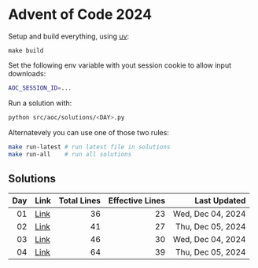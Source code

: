 # Advent of Code 2024

Setup and build everything, using [uv](https://github.com/astral-sh/uv):

```
make build
```

Set the following env variable with yout session cookie to allow input downloads: 

```sh
AOC_SESSION_ID=...
```

Run a solution with: 

```sh
python src/aoc/solutions/<DAY>.py
```

Alternatevely you can use one of those two rules:

```sh
make run-latest # run latest file in solutions
make run-all    # run all solutions
```
## Solutions
| **Day** | **Link** | **Total Lines** | **Effective Lines** | **Last Updated** |
| -: | - | -: | -: | -: |
| 01 | [Link](./src/aoc/solutions/01.py) |       36 | 23 | Wed, Dec 04, 2024 |
| 02 | [Link](./src/aoc/solutions/02.py) |       41 | 27 | Thu, Dec 05, 2024 |
| 03 | [Link](./src/aoc/solutions/03.py) |       46 | 30 | Wed, Dec 04, 2024 |
| 04 | [Link](./src/aoc/solutions/04.py) |       64 | 39 | Thu, Dec 05, 2024 |
